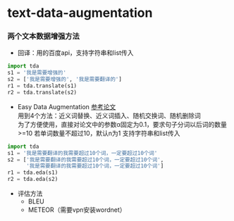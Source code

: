# text-data-augmentation 
### 两个文本数据增强方法

- 回译：用的百度api，支持字符串和list传入
```python
import tda
s1 = '我是需要增强的'
s2 = ['我是需要增强的', '我是需要翻译的']
r1 = tda.translate(s1)
r2 = tda.translate(s2)
 ```

- Easy Data Augmentation   [参考论文](https://arxiv.org/abs/1901.11196v1)  
用到4个方法：近义词替换、近义词插入、随机交换词、随机删除词  
为了方便使用，直接对论文中的参数α固定为0.1，要求句子分词以后词的数量>=10
若单词数量不超过10，默认n为1
支持字符串和list传入  
```python
import tda
s1 = '我是需要翻译的我需要超过10个词，一定要超过10个词'
s2 = ['我是需要翻译的我需要超过10个词，一定要超过10个词', 
      '我是需要翻译的我需要超过10个词，一定要超过10个词']
r1 = tda.eda(s1)
r2 = tda.eda(s2)
 ```

- 评估方法
  - BLEU
  - METEOR（需要vpn安装wordnet）